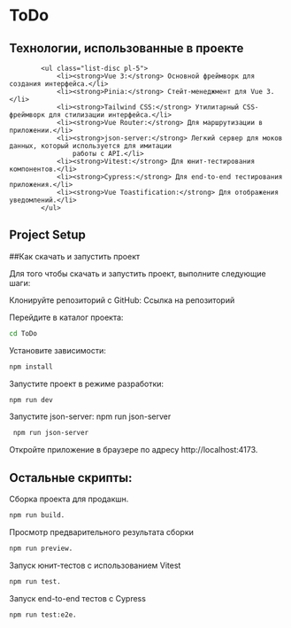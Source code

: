 # ToDo

## Технологии, использованные в проекте
            <ul class="list-disc pl-5">
                <li><strong>Vue 3:</strong> Основной фреймворк для создания интерфейса.</li>
                <li><strong>Pinia:</strong> Стейт-менеджмент для Vue 3.</li>
                <li><strong>Tailwind CSS:</strong> Утилитарный CSS-фреймворк для стилизации интерфейса.</li>
                <li><strong>Vue Router:</strong> Для маршрутизации в приложении.</li>
                <li><strong>json-server:</strong> Легкий сервер для моков данных, который используется для имитации
                    работы с API.</li>
                <li><strong>Vitest:</strong> Для юнит-тестирования компонентов.</li>
                <li><strong>Cypress:</strong> Для end-to-end тестирования приложения.</li>
                <li><strong>Vue Toastification:</strong> Для отображения уведомлений.</li>
            </ul>

## Project Setup
##Как скачать и запустить проект

Для того чтобы скачать и запустить проект, выполните следующие шаги:

Клонируйте репозиторий с GitHub: Ссылка на репозиторий

Перейдите в каталог проекта: 
```sh
cd ToDo
```
Установите зависимости:
```sh
npm install
```
Запустите проект в режиме разработки:
```sh
npm run dev
```
Запустите json-server: npm run json-server
```sh
 npm run json-server
```
Откройте приложение в браузере по адресу http://localhost:4173.



## Остальные скрипты:

Сборка проекта для продакшн.
```sh
npm run build.
```
Просмотр предварительного результата сборки
```sh
npm run preview.
```
Запуск юнит-тестов с использованием Vitest
```sh
npm run test.
```
Запуск end-to-end тестов с Cypress
```sh
npm run test:e2e.
```
